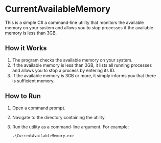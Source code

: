 # CurrentAvailableMemory
This is a simple C# a command-line utility that monitors the available memory on your system and allows you to stop processes if the available memory is less than 3GB.

## How it Works

1. The program checks the available memory on your system.
2. If the available memory is less than 3GB, it lists all running processes and allows you to stop a process by entering its ID.
3. If the available memory is 3GB or more, it simply informs you that there is sufficient memory.

## How to Run

1. Open a command prompt.
2. Navigate to the directory containing the utility.
3. Run the utility as a command-line argument. For example:

    ```
    .\CurrentAvailableMemory.exe
    ```
